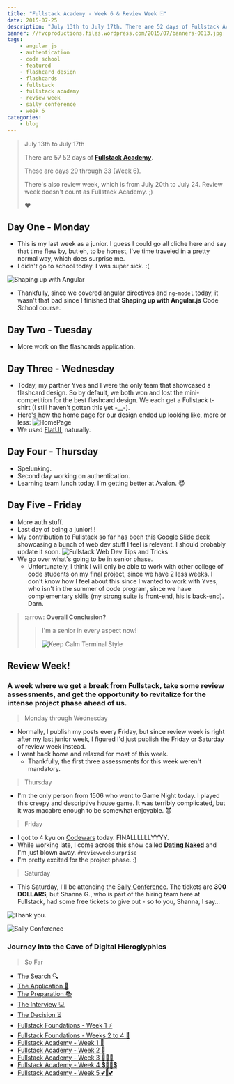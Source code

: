 ```yaml
---
title: "Fullstack Academy - Week 6 & Review Week 🃏"
date: 2015-07-25
description: "July 13th to July 17th. There are 52 days of Fullstack Academy. These are days 29 through 33 (Week 6). There's also review week, which is from July 20th to July 24. Review week doesn't count as Fullstack Academy. ❤️"
banner: //fvcproductions.files.wordpress.com/2015/07/banners-0013.jpg
tags:
    - angular js
    - authentication
    - code school
    - featured
    - flashcard design
    - flashcards
    - fullstack
    - fullstack academy
    - review week
    - sally conference
    - week 6
categories:
    - blog
---
```


> July 13th to July 17th
>
> There are ~~57~~ 52 days of [**Fullstack Academy**](//www.fullstackacademy.com).
>
> These are days 29 through 33 (Week 6).
>
> There's also review week, which is from July 20th to July 24. Review week doesn't count as Fullstack Academy. ;)
>
> ❤️

## Day One - Monday

* This is my last week as a junior. I guess I could go all cliche here and say that time flew by, but eh, to be honest, I've time traveled in a pretty normal way, which does surprise me.
* I didn't go to school today. I was super sick. :(

![Shaping up with
Angular](//s3.amazonaws.com/accredible_courses/images/11072/original/shaping-up-with-angular-js-ec0c2defe370994018c29f0b65e56a3b.jpg)

* Thankfully, since we covered angular directives and `ng-model` today, it wasn't that bad since I finished that **Shaping up with Angular.js** Code School course.

## Day Two - Tuesday

* More work on the flashcards application.

## Day Three - Wednesday

* Today, my partner Yves and I were the only team that showcased a flashcard design. So by default, we both won and lost the mini-competition for the best flashcard design. We each get a Fullstack t-shirt (I still haven't gotten this yet -\_\_-).
* Here's how the home page for our design ended up looking like, more or less: ![HomePage](//i.imgur.com/8Lh7IJw.png)
* We used [FlatUI](//designmodo.github.io/Flat-UI/), naturally.

## Day Four - Thursday

* Spelunking.
* Second day working on authentication.
* Learning team lunch today. I'm getting better at Avalon. 😈

## Day Five - Friday

* More auth stuff.
* Last day of being a junior!!!
* My contribution to Fullstack so far has been this [Google Slide deck](//docs.google.com/presentation/d/1ZUYwxJzXCNsvC7x_tiwVRCIGVljh5EFzanV1U9WJl18/edit?usp=sharing) showcasing a bunch of web dev stuff I feel is relevant. I should probably update it soon. ![Fullstack Web Dev Tips and
Tricks](//i.imgur.com/hDbtU5A.png)
* We go over what's going to be in senior phase.
  * Unfortunately, I think I will only be able to work with other college of code students on my final project, since we have 2 less weeks. I don't know how I feel about this since I wanted to work with Yves, who isn't in the summer of code program, since we have complementary skills (my strong suite is front-end, his is back-end). Darn.

> :arrow: **Overall Conclusion?**
>
> > I'm a senior in every aspect now!
> >
> > ![Keep Calm Terminal
Style](//sd.keepcalm-o-matic.co.uk/i/keep-calm-because-finally-i-m-senior-8.png)

## Review Week!

### A week where we get a break from Fullstack, take some review assessments, and get the opportunity to revitalize for the intense project phase ahead of us.

> Monday through Wednesday

* Normally, I publish my posts every Friday, but since review week is right after my last junior week, I figured I'd just publish the Friday or Saturday of review week instead.
* I went back home and relaxed for most of this week.
  * Thankfully, the first three assessments for this week weren't mandatory.

> Thursday

* I'm the only person from 1506 who went to Game Night today. I played this creepy and descriptive house game. It was terribly complicated, but it was macabre enough to be somewhat enjoyable. 😈

> Friday

* I got to 4 kyu on [Codewars](//codewars.com/users/fvcproductions) today. FINALLLLLLYYYY.
* While working late, I come across this show called [**Dating Naked**](//www.wikiwand.com/en/Dating_Naked) and I'm just blown away. `#reviewweeksurprise`
* I'm pretty excited for the project phase. :)

> Saturday

* This Saturday, I'll be attending the [Sally Conference](//www.meetup.com/WomenWhoCodeNYC/events/223064683/). The tickets are **300 DOLLARS**, but Shanna G., who is part of the hiring team here at Fullstack, had some free tickets to give out - so to you, Shanna, I say…

![Thank
you.](//media.giphy.com/media/3oEduJnper1UdNqreg/giphy.gif)

![Sally
Conference](//fvcproductions.files.wordpress.com/2015/07/106e4-1432076952614.png)

### Journey Into the Cave of Digital Hieroglyphics

> So Far

* [The Search 🔍](//fvcproductions.com/blog/2014/12/27/a-short-operation-tips-tricks-4-coding-bootcamps/)
* [The Application 📝](//fvcproductions.com/blog/2014/12/23/week-20/)
* [The Preparation 📚](//fvcproductions.com/blog/2015/01/05/prepare-for-coding-bootcamps/)
* [The Interview 💻](//fvcproductions.com/blog/2014/12/28/interview-fullstack-academy/)
* [The Decision ⏳](//fvcproductions.com/blog/2015/04/13/what-to-do-week-negative-8/)
* [Fullstack Foundations - Week 1 ⚡️](//fvcproductions.com/blog/2015/05/17/fullstack-foundations-week-1/)
* [Fullstack Foundations - Weeks 2 to 4 🚀](//fvcproductions.com/blog/2015/06/04/fullstack-foundations-goldman-sachs/)
* [Fullstack Academy - Week 1 💫](//fvcproductions.com/blog/2015/06/13/first-week-at-fullstack-academy/)
* [Fullstack Academy - Week 2 👬](//fvcproductions.com/blog/2015/06/20/fullstack-academy-week-2/)
* [Fullstack Academy - Week 3 🔦🔦🔦](//fvcproductions.com/blog/2015/06/26/fullstack-academy-week-3/)
* [Fullstack Academy - Week 4 💲🔮🔮💲](//fvcproductions.com/blog/2015/07/03/fullstack-academy-week-4/)
* [Fullstack Academy - Week 5 💕💓💕](//fvcproductions.com/blog/2015/07/11/fullstack-academy-week-5/)
